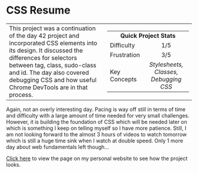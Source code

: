 # CSS Resume

<table border='0'>
<tr>
  <td>
  This project was a continuation of the day 42 project and incorporated CSS elements into its design. It discussed the differences for selectors between tag, class, sudo-class and id.
  The day also covered debugging CSS and how useful Chrome DevTools are in that process.
  </td>
  <td>
    <div>
      <table>
        <tr>
          <td align='center' colspan="2"><strong>Quick Project Stats</strong></td>
        </tr>
        <tr>
          <td>Difficulty</td>
          <td align='center'>1/5</td>
        </tr>
        <tr>
          <td>Frustration</td>
          <td align='center'>3/5</td>
        </tr>
        <tr>
          <td>Key Concepts</td>
          <td align='center'><em>Stylesheets, Classes, Debugging CSS</em></td>
        </tr>
      </table>
    </div>
  </td>
</tr>
</table>

Again, not an overly interesting day. Pacing is way off still in terms of time and difficulty with a large amount of time needed for very small challenges. However, it is building the foundation of CSS which will be needed later on which is something I keep on telling myself so I have more patience. Still, I am not looking forward to the almost 3 hours of videos to watch tomorrow which is still a huge time sink when I watch at double speed. Only 1 more day about web fundamentals left though...

<a href="https://ryanlonergan.github.io/portfolio/100_days/day_43_css_resume.html">Click here</a> to view the page on my personal website to see how the project looks.
